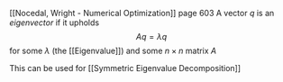 [[Nocedal, Wright - Numerical Optimization]] page 603
A vector $q$ is an _eigenvector_ if it upholds
$$Aq = \lambda q$$
for some $\lambda$ (the [[Eigenvalue]]) and some $n\times n$ matrix $A$

This can be used for [[Symmetric Eigenvalue Decomposition]]
